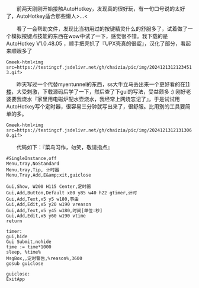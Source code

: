 &emsp;&emsp;前两天刚刚开始接触AutoHotkey，发现真的很好玩，有一句口号说的太好了，AutoHotkey适合那些懒人>…<

&emsp;&emsp;看了一会帮助文件，发现比当初用过的按键精灵什么的舒服多了，试着做了一个模拟按键点技能的东西在wow中试了一下，感觉很不错。我下载的是AutoHotkey V1.0.48.05 ，顺手把壳扒了『UPX壳真的很龊』，汉化了部分，看起来顺眼多了

`Gmeek-html<img src=https://testingcf.jsdelivr.net/gh/chaizia/pic/img/20241213121234513.gif>`

&emsp;&emsp;昨天写过一个代替myentunnel的东西，ss大牛立马丢出来一个更好看的在[11楼](http://hipschina.com/viewthread.php?tid=2722&page=1&fromuid=4#pid26160)，大受刺激，下载源码后学了一下，然后查了下gui的写法，受益颇多 :) 刚好老婆要我烧水『家里用电磁炉配水壶烧水，我经常上网烧忘记了』，于是试试用AutoHotkey写个定时器，很容易三分钟就写出来了，很舒服。比用别的工具要简单的多。

`Gmeek-html<img src=https://testingcf.jsdelivr.net/gh/chaizia/pic/img/20241213121313060.gif>`

&emsp;&emsp;代码如下：『菜鸟习作，勿笑，敬请指点』

```
#SingleInstance,off
Menu,tray,NoStandard
Menu,tray,Tip, 计时器
Menu,Tray,Add,E&amp;xit,guiclose

Gui,Show, W200 H115 Center,定时器
Gui,Add,Button,Default x80 y85 w40 h22 gtimer,计时
Gui,Add,Text,x5 y5 w180,事由
Gui,Add,Edit,x5 y20 w190 vreason
Gui,Add,Text,x5 y45 w180,时间[单位:秒]
Gui,Add,Edit,x5 y60 w190 vtime
return

timer:
gui,hide
Gui Submit,nohide
time := time*1000
sleep, %time%
MsgBox,,定时警告,%reason%,3600
gosub guiclose

guiclose:
ExitApp
```

<!-- ##{"timestamp":1289186736}## -->